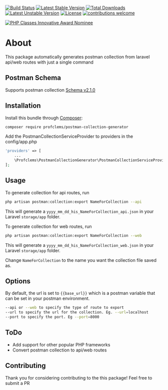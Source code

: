 [![Build Status](https://travis-ci.com/profclems/postman-collection-generator.svg?branch=master)](https://travis-ci.com/profclems/postman-collection-generator)
[![Latest Stable Version](https://poser.pugx.org/profclems/postman-collection-generator/v)](//packagist.org/packages/profclems/postman-collection-generator) 
[![Total Downloads](https://poser.pugx.org/profclems/postman-collection-generator/downloads)](//packagist.org/packages/profclems/postman-collection-generator) 
[![Latest Unstable Version](https://poser.pugx.org/profclems/postman-collection-generator/v/unstable)](//packagist.org/packages/profclems/postman-collection-generator) 
[![License](https://poser.pugx.org/profclems/postman-collection-generator/license)](https://github.com/profclems/postman-collection-generator/blob/master/LICENSE)
[![contributions welcome](https://img.shields.io/badge/contributions-welcome-brightgreen.svg?style=flat)](https://github.com/profclems/postman-collection-generator/issues)

[![PHP Classes Innovative Award Nominee](https://www.phpclasses.org/award/innovation/nominee.gif "PHP Classes Innovative Award June 2020 Nominee")](https://www.phpclasses.org/package/11687-PHP-Generate-routes-for-an-API-or-Web-applications.html)
# About
This package automatically generates postman collection from laravel api/web routes with just a single command

## Postman Schema
Supports postman collection [Schema v2.1.0](https://schema.getpostman.com/json/collection/v2.1.0/collection.json)

## Installation

Install this bundle through [Composer](https://getcomposer.org/):

```bash
composer require profclems/postman-collection-generator
```
Add the PostmanCollectionServiceProvider to providers in the config/app.php

```php
'providers' => [
    ...
    \Profclems\PostmanCollectionGenerator\PostmanCollectionServiceProvider::class,
];
```
## Usage

To generate collection for api routes, run
```bash
php artisan postman:collection:export NameForCollection --api
```
This will generate a ```yyyy_mm_dd_his_NameForCollection_api.json``` in your Laravel ```storage/app``` folder.

To generate collection for web routes, run
```bash
php artisan postman:collection:export NameForCollection --web
```
This will generate a ```yyyy_mm_dd_his_NameForCollection_web.json``` in your Laravel ```storage/app``` folder.


Change `NameForCollection` to the name you want the collection file saved as.

## Options
By default, the url is set to ```{{base_url}}``` which is a postman variable that can be set in your postman environment.
```bash
--api or --web to specify the type of route to export
--url to specify the url for the collection. Eg. --url=localhost
--port to specify the port. Eg --port=8000
```
## ToDo
 - Add support for other popular PHP frameworks
 - Convert postman collection to api/web routes

## Contributing
Thank you for considering contributing to the this package! Feel free to submit a PR
